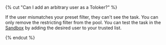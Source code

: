 {% cut "Can I add an arbitrary user as a Toloker?" %}

If the user mismatches your preset filter, they can't see the task. You can only remove the restricting filter from the pool. You can test the task in the [Sandbox](../../../../guide/concepts/sandbox.md) by adding the desired user to your trusted list.

{% endcut %}